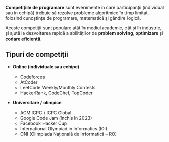**Competițiile de programare** sunt evenimente în care participanții (individual sau în echipă) trebuie să rezolve probleme algoritmice în timp limitat, folosind cunoștințe de programare, matematică și gândire logică.

Aceste competiții sunt populare atât în mediul academic, cât și în industrie, și ajută la dezvoltarea rapidă a abilităților de **problem solving**, **optimizare** și **codare eficientă**.

## Tipuri de competiții

- **Online (individuale sau echipe)**
  - Codeforces
  - AtCoder
  - LeetCode Weekly/Monthly Contests
  - HackerRank, CodeChef, TopCoder

- **Universitare / olimpice**
  - ACM ICPC / ICPC Global
  - Google Code Jam (închis în 2023)
  - Facebook Hacker Cup
  - International Olympiad in Informatics (IOI)
  - ONI (Olimpiada Națională de Informatică – RO)